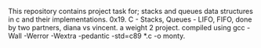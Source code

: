 This repository contains project task for;
stacks and queues data structures in c and their implementations.
0x19. C - Stacks, Queues - LIFO, FIFO,
done by two partners,
diana vs vincent.
a weight 2 project.
compiled using gcc -Wall -Werror -Wextra -pedantic -std=c89 *.c -o monty.
